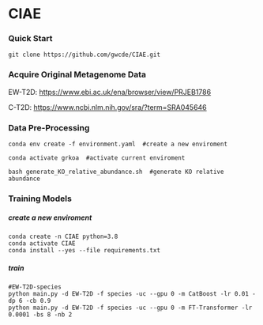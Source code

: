 # CIAE
### Quick Start

```
git clone https://github.com/gwcde/CIAE.git
```

### Acquire Original Metagenome Data

EW-T2D: https://www.ebi.ac.uk/ena/browser/view/PRJEB1786

C-T2D: https://www.ncbi.nlm.nih.gov/sra/?term=SRA045646

### Data Pre-Processing

```
conda env create -f environment.yaml  #create a new enviroment 

conda activate grkoa  #activate current enviroment

bash generate_KO_relative_abundance.sh  #generate KO relative abundance
```

### Training Models

##### create a new enviroment

```
conda create -n CIAE python=3.8
conda activate CIAE
conda install --yes --file requirements.txt
```

##### train

```
#EW-T2D-species
python main.py -d EW-T2D -f species -uc --gpu 0 -m CatBoost -lr 0.01 -dp 6 -cb 0.9
python main.py -d EW-T2D -f species -uc --gpu 0 -m FT-Transformer -lr 0.0001 -bs 8 -nb 2
```

